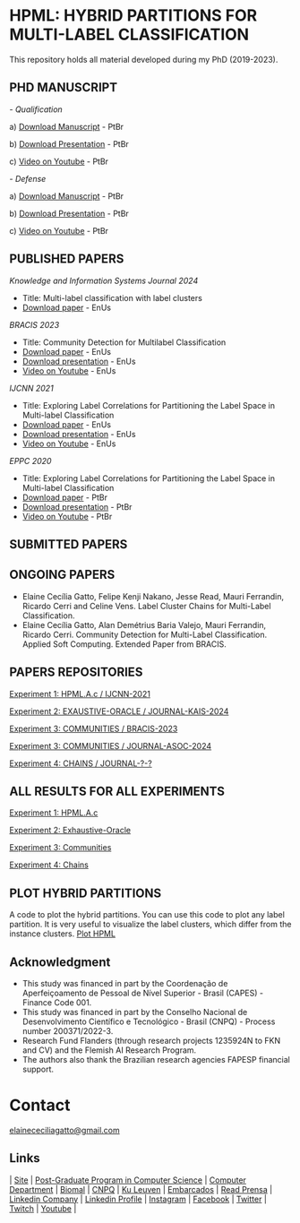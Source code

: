 # HPML: HYBRID PARTITIONS FOR MULTI-LABEL CLASSIFICATION
This repository holds all material developed during my PhD (2019-2023).


## PHD MANUSCRIPT

*- Qualification*

a) [Download Manuscript](https://pt.slideshare.net/elainececiliagatto/explorando-correlaes-para-o-particionamento-do-espao-de-rtulos-em-problemas-de-classificao-multirrtulo-889c) - PtBr

b) [Download Presentation](https://pt.slideshare.net/elainececiliagatto/explorando-correlaes-entre-rtulos-para-o-particionamento-do-espao-de-rtulos-na-classificao-multirrtulo) - PtBr

c) [Video on Youtube](https://youtu.be/ZTxZRjygbDA?list=PLq0DmQNDtJcQSpG7y3jyAagmG83UQMhOL) - PtBr

*- Defense*

a) [Download Manuscript](https://repositorio.ufscar.br/handle/ufscar/19284) - PtBr

b) [Download Presentation](https://pt.slideshare.net/slideshows/alm-do-aprendizado-local-e-global-particionando-o-espao-de-classes-em-problemas-de-classificao-multirrtulo/266728407) - PtBr

c) [Video on Youtube](https://www.youtube.com/watch?v=IA_RJOLgdYw) - PtBr

## PUBLISHED PAPERS

*Knowledge and Information Systems  Journal 2024*
- Title: Multi-label classification with label clusters
- [Download paper](https://link.springer.com/article/10.1007/s10115-024-02270-9) - EnUs

*BRACIS 2023*
- Title: Community Detection for Multilabel Classification
- [Download paper](https://link.springer.com/chapter/10.1007/978-3-031-45368-7_6) - EnUs
- [Download presentation](https://pt.slideshare.net/elainececiliagatto/community-detection-method-for-multilabel-classification) - EnUs
- [Video on Youtube](https://www.youtube.com/watch?v=ymC1dRqoQVc) - EnUs

*IJCNN 2021*
- Title: Exploring Label Correlations for Partitioning the Label Space in Multi-label Classification
- [Download paper](https://ieeexplore.ieee.org/document/9533331) - EnUs
- [Download presentation](https://pt.slideshare.net/elainececiliagatto/exploring-label-correlations-for-partitioning-the-label-space-in-multi-label-classification) - EnUs
- [Video on Youtube](https://www.youtube.com/watch?v=EvBmTEjj3C8) - EnUs

*EPPC 2020*
- Title: Exploring Label Correlations for Partitioning the Label Space in Multi-label Classification
- [Download paper]() - PtBr
- [Download presentation](https://pt.slideshare.net/slideshows/apresentao-da-minha-tese-de-doutorado-no-eppc/266728324) - PtBr
- [Video on Youtube](https://www.youtube.com/watch?v=kSm91Qbmnu4&t=3s) - PtBr


## SUBMITTED PAPERS


## ONGOING PAPERS

- Elaine Cecília Gatto, Felipe Kenji Nakano, Jesse Read, Mauri Ferrandin, Ricardo Cerri and Celine Vens. Label Cluster Chains for Multi-Label Classification.
- Elaine Cecília Gatto, Alan Demétrius Baria Valejo, Mauri Ferrandin, Ricardo Cerri. Community Detection for Multi-Label Classification. Applied Soft Computing. Extended Paper from BRACIS.

## PAPERS REPOSITORIES

[Experiment 1: HPML.A.c / IJCNN-2021](https://github.com/cissagatto/HPML-J)

[Experiment 2: EXAUSTIVE-ORACLE / JOURNAL-KAIS-2024](https://github.com/cissagatto/HPML-KAIS)

[Experiment 3: COMMUNITIES / BRACIS-2023](https://github.com/cissagatto/Bracis2023)

[Experiment 3: COMMUNITIES / JOURNAL-ASOC-2024](https://github.com/cissagatto/CDMLC-ASOC)

[Experiment 4: CHAINS / JOURNAL-?-?](https://github.com/cissagatto/HPML-Chains)


## ALL RESULTS FOR ALL EXPERIMENTS

[Experiment 1: HPML.A.c](https://drive.google.com/drive/folders/16gpU5j9PXo4THLqU0Bq_lNI6r786owYh?usp=sharing)

[Experiment 2: Exhaustive-Oracle](https://drive.google.com/drive/folders/1LkZ_AjZ1DYggxti-rc9tc_hGlOPBzLMq?usp=sharing)

[Experiment 3: Communities](https://drive.google.com/drive/folders/1qC-L_Rp1q9zA2bMb0lf-UBoLv1SOaLGi?usp=sharing)

[Experiment 4: Chains](https://drive.google.com/drive/folders/1iKSy511UAPkG0hNi9Npf8TER-w5rO4I3?usp=sharing)



## PLOT HYBRID PARTITIONS

A code to plot the hybrid partitions. You can use this code to plot any label partition. It is very useful to visualize the label clusters, which differ from the instance clusters. [Plot HPML](https://github.com/cissagatto/Plot_HPML)

## Acknowledgment
- This study was financed in part by the Coordenação de Aperfeiçoamento de Pessoal de Nível Superior - Brasil (CAPES) - Finance Code 001.
- This study was financed in part by the Conselho Nacional de Desenvolvimento Científico e Tecnológico - Brasil (CNPQ) - Process number 200371/2022-3.
- Research Fund Flanders (through research projects 1235924N to FKN and CV) and the Flemish AI Research Program.
- The authors also thank the Brazilian research agencies FAPESP financial support.

# Contact
elainececiliagatto@gmail.com

## Links

| [Site](https://sites.google.com/view/professor-cissa-gatto) | [Post-Graduate Program in Computer Science](http://ppgcc.dc.ufscar.br/pt-br) | [Computer Department](https://site.dc.ufscar.br/) |  [Biomal](http://www.biomal.ufscar.br/) | [CNPQ](https://www.gov.br/cnpq/pt-br) | [Ku Leuven](https://kulak.kuleuven.be/) | [Embarcados](https://www.embarcados.com.br/author/cissa/) | [Read Prensa](https://prensa.li/@cissa.gatto/) | [Linkedin Company](https://www.linkedin.com/company/27241216) | [Linkedin Profile](https://www.linkedin.com/in/elainececiliagatto/) | [Instagram](https://www.instagram.com/cissagatto) | [Facebook](https://www.facebook.com/cissagatto) | [Twitter](https://twitter.com/cissagatto) | [Twitch](https://www.twitch.tv/cissagatto) | [Youtube](https://www.youtube.com/CissaGatto) |


